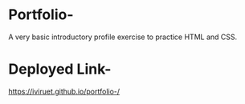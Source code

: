 # Portfolio-
A very basic introductory profile exercise to practice HTML and CSS. 

# Deployed Link- 
https://iviruet.github.io/portfolio-/

